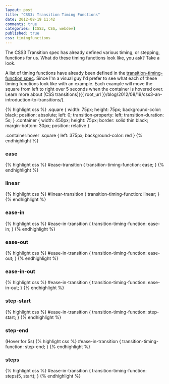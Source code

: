 ```yaml
---
layout: post
title: "CSS3: Transition Timing Functions"
date: 2012-08-19 11:42
comments: true
categories: [CSS3, CSS, webdev]
published: true
css: timingfunctions
---
```


The CSS3 Transition spec has already defined various timing, or stepping, functions for us. What do these timing functions look like, you ask? Take a look.


A list of timing functions have already been defined in the [transition-timing-function spec](http://www.w3.org/TR/css3-transitions/#transition-timing-function). Since I'm a visual guy I'd prefer to see what each of these timing functions look like with an example. Each example will move the square from left to right over 5 seconds when the container is hovered over. Learn more about [CSS transitions]({{ root_url }}/blog/2012/08/19/css3-an-introduction-to-transitions/).

{% highlight css %}
.square {
    width: 75px;
    height: 75px;
    background-color: black;
    position: absolute;
    left: 0;
    transition-property: left;
    transition-duration: 5s;
}
.container {
    width: 450px;
    height: 75px;
    border: solid thin black;
    margin-bottom: 30px;
    position: relative
}

.container:hover .square {
    left: 375px;
    background-color: red
}
{% endhighlight %}

### ease
{% highlight css %}
#ease-transition {
	transition-timing-function: ease;
}
{% endhighlight %}
<div class='container'>
	<div id='ease-transition' class='square'>
	</div>
</div>

### linear
{% highlight css %}
#linear-transition {
	transition-timing-function: linear;
}
{% endhighlight %}
<div class='container'>
	<div id='linear-transition' class='square'>
	</div>
</div>

### ease-in
{% highlight css %}
#ease-in-transition {
	transition-timing-function: ease-in;
}
{% endhighlight %}
<div class='container'>
	<div id='ease-in-transition' class='square'>
	</div>
</div>

### ease-out
{% highlight css %}
#ease-in-transition {
	transition-timing-function: ease-out;
}
{% endhighlight %}
<div class='container'>
	<div id='ease-out-transition' class='square'>
	</div>
</div>

### ease-in-out
{% highlight css %}
#ease-in-transition {
	transition-timing-function: ease-in-out;
}
{% endhighlight %}
<div class='container'>
	<div id='ease-in-out-transition' class='square'>
	</div>
</div>

### step-start
{% highlight css %}
#ease-in-transition {
	transition-timing-function: step-start;
}
{% endhighlight %}
<div class='container'>
	<div id='step-start-transition' class='square'>
	</div>
</div>

### step-end
(Hover for 5s)
{% highlight css %}
#ease-in-transition {
	transition-timing-function: step-end;
}
{% endhighlight %}
<div class='container'>
	<div id='step-end-transition' class='square'>
	</div>
</div>

### steps
{% highlight css %}
#ease-in-transition {
	transition-timing-function: steps(5, start);
}
{% endhighlight %}
<div class='container'>
	<div id='steps-transition' class='square'>
	</div>
</div>
